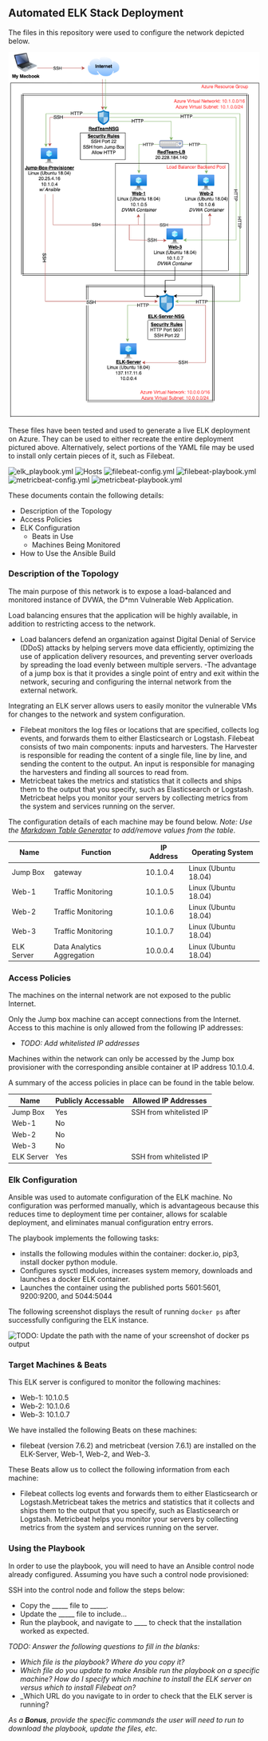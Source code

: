 ## Automated ELK Stack Deployment

The files in this repository were used to configure the network depicted below.

![TODO: Update the path with the name of your diagram](diagrams/elk_stack_diagram.png)

These files have been tested and used to generate a live ELK deployment on Azure. They can be used to either recreate the entire deployment pictured above. Alternatively, select portions of the YAML file may be used to install only certain pieces of it, such as Filebeat.

![elk_playbook.yml](ansible/elk_playbook.yml)
![Hosts](ansible/hosts)
![filebeat-config.yml](ansible/filebeat-config.yml)
![filebeat-playbook.yml](ansible/filebeat-playbook.yml)
![metricbeat-config.yml](ansible/metricbeat-config.yml)
![metricbeat-playbook.yml](ansible/metricbeat-playbook.yml)

These documents contain the following details:
- Description of the Topology
- Access Policies
- ELK Configuration
  - Beats in Use
  - Machines Being Monitored
- How to Use the Ansible Build


### Description of the Topology

The main purpose of this network is to expose a load-balanced and monitored instance of DVWA, the D*mn Vulnerable Web Application.

Load balancing ensures that the application will be highly available, in addition to restricting access to the network.

- Load balancers defend an organization against Digital Denial of Service (DDoS) attacks by helping servers move data efficiently, optimizing the use of application delivery resources, and preventing server overloads by spreading the load evenly between multiple servers.
-The advantage of a jump box is that it provides a single point of entry and exit within the network, securing and configuring the internal network from the external network.  

Integrating an ELK server allows users to easily monitor the vulnerable VMs for changes to the network and system configuration.

- Filebeat monitors the log files or locations that are specified, collects log events, and forwards them to either Elasticsearch or Logstash. Filebeat consists of two main components: inputs and harvesters. The Harvester is responsible for reading the content of a single file, line by line, and sending the content to the output. An input is responsible for managing the harvesters and finding all sources to read from.
- Metricbeat takes the metrics and statistics that it collects and ships them to the output that you specify, such as Elasticsearch or Logstash. Metricbeat helps you monitor your servers by collecting metrics from the system and services running on the server. 

The configuration details of each machine may be found below.
_Note: Use the [Markdown Table Generator](http://www.tablesgenerator.com/markdown_tables) to add/remove values from the table_.

| Name       	| Function                  | IP Address 	| Operating System     		
|-------------|---------------------------|-------------|----------------------		
| Jump Box   	| gateway                   | 10.1.0.4   	| Linux (Ubuntu 18.04)  	
| Web-1      	| Traffic Monitoring        | 10.1.0.5   	| Linux (Ubuntu 18.04) 		
| Web-2      	| Traffic Monitoring        | 10.1.0.6   	| Linux (Ubuntu 18.04) 		
| Web-3      	| Traffic Monitoring        | 10.1.0.7   	| Linux (Ubuntu 18.04) 		
| ELK Server 	| Data Analytics Aggregation| 10.0.0.4   	| Linux (Ubuntu 18.04) 


### Access Policies

The machines on the internal network are not exposed to the public Internet. 

Only the Jump box machine can accept connections from the Internet. Access to this machine is only allowed from the following IP addresses:
- _TODO: Add whitelisted IP addresses_

Machines within the network can only be accessed by the Jump box provisioner with the corresponding ansible container at IP address 10.1.0.4.

A summary of the access policies in place can be found in the table below.

| Name       	| Publicly Accessable | Allowed IP Addresses     |
|-------------|---------------------|--------------------------|
| Jump Box   	| Yes                 | SSH from whitelisted IP  |
| Web-1      	| No                  |                          |
| Web-2      	| No                  |                          |
| Web-3      	| No                  |                          |
| ELK Server 	| Yes                 | SSH from whitelisted IP  |


### Elk Configuration

Ansible was used to automate configuration of the ELK machine. No configuration was performed manually, which is advantageous because this reduces time to deployment time per container, allows for scalable deployment, and eliminates manual configuration entry errors.

The playbook implements the following tasks:

- installs the following modules within the container: docker.io, pip3, install docker python module. 
- Configures sysctl modules, increases system memory, downloads and launches a docker ELK container.
- Launches the container using the published ports 5601:5601, 9200:9200, and 5044:5044

The following screenshot displays the result of running `docker ps` after successfully configuring the ELK instance.

![TODO: Update the path with the name of your screenshot of docker ps output](Images/docker_ps_output.png)

### Target Machines & Beats
This ELK server is configured to monitor the following machines:
- Web-1: 10.1.0.5
- Web-2: 10.1.0.6
- Web-3: 10.1.0.7

We have installed the following Beats on these machines:
- filebeat (version 7.6.2) and metricbeat (version 7.6.1) are installed on the ELK-Server, Web-1, Web-2, and Web-3.

These Beats allow us to collect the following information from each machine:
- Filebeat collects log events and forwards them to either Elasticsearch or Logstash.Metricbeat takes the metrics and statistics that it collects and ships them to the output that you specify, such as Elasticsearch or Logstash. Metricbeat helps you monitor your servers by collecting metrics from the system and services running on the server.

### Using the Playbook
In order to use the playbook, you will need to have an Ansible control node already configured. Assuming you have such a control node provisioned: 

SSH into the control node and follow the steps below:
- Copy the _____ file to _____.
- Update the _____ file to include...
- Run the playbook, and navigate to ____ to check that the installation worked as expected.

_TODO: Answer the following questions to fill in the blanks:_
- _Which file is the playbook? Where do you copy it?_
- _Which file do you update to make Ansible run the playbook on a specific machine? How do I specify which machine to install the ELK server on versus which to install Filebeat on?_
- _Which URL do you navigate to in order to check that the ELK server is running?

_As a **Bonus**, provide the specific commands the user will need to run to download the playbook, update the files, etc._
